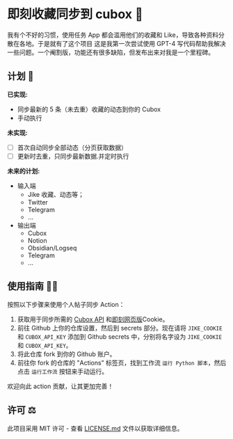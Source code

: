 # 即刻收藏同步到 cubox 🔄

 我有个不好的习惯，使用任务 App 都会滥用他们的收藏和 Like，导致各种资料分散在各地。于是就有了这个项目
 这是我第一次尝试使用 GPT-4 写代码帮助我解决一些问题。一个阉割版，功能还有很多缺陷，但发布出来对我是一个里程碑。

## 计划 🚀

**已实现:**

- 同步最新的 5 条（未去重）收藏的动态到你的 Cubox
- 手动执行

**未实现:**

- [ ] 首次自动同步全部动态（分页获取数据）
- [ ] 更新时去重，只同步最新数据.并定时执行

**未来的计划:**

- 输入端
  - Jike 收藏、动态等；
  - Twitter
  - Telegram
  - ...
- 输出端
  - Cubox
  - Notion
  - Obsidian/Logseq
  - Telegram
  - ...

## 使用指南 👨‍💻

按照以下步骤来使用个人帖子同步 Action：

1. 获取用于同步所需的 [Cubox API](https://cubox.pro/) 和[即刻网页版](https://web.okjike.com/)Cookie。
2. 前往 Github 上你的仓库设置，然后到 secrets 部分。现在请将 `JIKE_COOKIE` 和 `CUBOX_API_KEY` 添加到 Github secrets 中，分别将名字设为 `JIKE_COOKIE` 和 `CUBOX_API_KEY`。
3. 将此仓库 fork 到你的 Github 账户。
4. 前往你 fork 的仓库的 "Actions" 标签页，找到工作流 `运行 Python 脚本`，然后点击 `运行工作流` 按钮来手动运行。

欢迎向此 action 贡献，让其更加完善！

## 许可 ⚖️

此项目采用 MIT 许可 - 查看 [LICENSE.md](LICENSE.md) 文件以获取详细信息。
